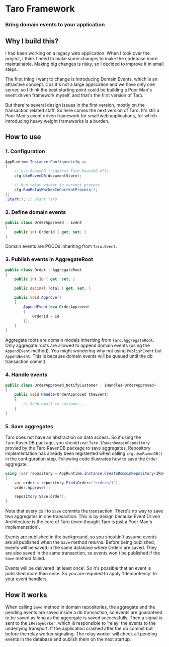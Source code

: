# Taro Framework

### Bring domain events to your application

## Why I build this?

I had been working on a legacy web application. When I took over the project, I think I need to make some changes to make the codebase more maintainable. Making big changes is risky, so I decided to improve it in small steps.

The first thing I want to change is introducing Domain Events, which is an attractive concept. Cos it's not a large application and we have only one server, so I think the best starting point could be building a Poor Man's event driven framework myself, and that's the first version of Taro.

But there're several design issues in the first version, mostly on the transaction related staff. So here comes the next version of Taro. It's still a Poor Man's event driven framework for small web applications, for which introducing heavy weight frameworks is a burden.

## How to use

### 1. Configuration ##

```csharp
AppRuntime.Instance.Configure(cfg =>
{
    // Use RavenDB (requires Taro.RavenDB.dll)
    cfg.UseRavenDB(documentStore);

    // Run relay worker in current process
    cfg.RunRelayWorkerInCurrentProcess();
})
.Start(); // Start Taro
```

### 2. Define domain events ###

```csharp
public class OrderApproved : Event
{
    public int OrderId { get; set; }
}
```

Domain events are POCOs inheriting from `Taro.Event`.

### 3. Publish events in AggregateRoot ###

```csharp
public class Order : AggregateRoot
{
    public int Id { get; set; }

    public decimal Total { get; set; }

    public void Approve()
    {
        AppendEvent(new OrderApproved
        {
            OrderId = Id
        });
    }
}
```

Aggregate roots are domain models inheriting from `Taro.AggregateRoot`. Only aggregate roots are allowed to append domain events (using the `AppendEvent` method). You might wondering why not using `PublishEvent` but `AppendEvent`. This is because domain events will be queued until the db transaction commit.

### 4. Handle events ###

```csharp
public class OrderApproved_NotifyCustomer : IHandles<OrderApproved>
{
    public void Handle(OrderApproved theEvent)
    {
        // Send email to customer...
    }
}
```

### 5. Save aggregates ###

Taro does not have an abstraction on data access. So if using the Taro.RavenDB package, you should use `Taro.IRavenDomainRepository` provied by the Taro.RavenDB package to save aggregates. Repository implementation has already been registerted when calling `cfg.UseRavenDB()` in the configuration step. Following code illustrates how to save the `Order` aggregate:

```csharp
using (var repository = AppRuntime.Instance.CreateDomainRepository<IRavenDomainRepository>())
{
    var order = repository.Find<Order>("orders/1");
    order.Approve();

    repository.Save(order);
}
```

Note that every call to `Save` commits the transaction. There's no way to save two aggregates in one transaction. This is by design because Event Driven Architecture is the core of Taro (even thought Taro is just a Poor Man's implementation).

Events are published in the background, so you shouldn't assume events are all published when the `Save` method returns. Before being published, events will be saved in the same database where Orders are saved. They are also saved in the same transaction, so events won't be published if the `Save` method failed.

Events will be delivered 'at least once'. So it's possible that an event is published more than once. So you are required to apply 'Idempotency' to your event handlers.

## How it works ##

When calling `Save` method in domain repositories, the aggregate and the pending events are saved inside a db transaction, so events are guaranteed to be saved as long as the aggregate is saved successfully. Then a signal is sent to the `IRelayWorker`, which is responsible to 'relay' the events to the underlying transport. If the application crashed after the db commit but before the relay worker signaling. The relay worker will check all pending events in the database and publish them on the next startup.
